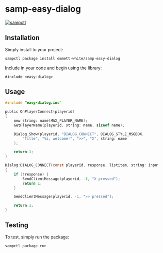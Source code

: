 # samp-easy-dialog

[![sampctl](https://img.shields.io/badge/sampctl-samp--easy--dialog-2f2f2f.svg?style=for-the-badge)](https://github.com/emmett-white/samp-easy-dialog)

## Installation

Simply install to your project:

```bash
sampctl package install emmett-white/samp-easy-dialog
```

Include in your code and begin using the library:

```pawn
#include <easy-dialog>
```

## Usage

```c
#include "easy-dialog.inc"

public OnPlayerConnect(playerid)
{
    new string: name[MAX_PLAYER_NAME];
    GetPlayerName(playerid, string: name, sizeof name);

    Dialog_Show(playerid, "DIALOG_CONNECT", DIALOG_STYLE_MSGBOX,
        "Title", "%s, welcome!", ">>", "X", string: name
    );

    return 1;
}

Dialog:DIALOG_CONNECT(const playerid, response, listitem, string: inputtext[])
{
    if (!response) {
        SendClientMessage(playerid, -1, "X pressed");
        return 1;
    }

    SendClientMessage(playerid, -1, ">> pressed");

    return 1;
}
```

## Testing

To test, simply run the package:

```bash
sampctl package run
```
